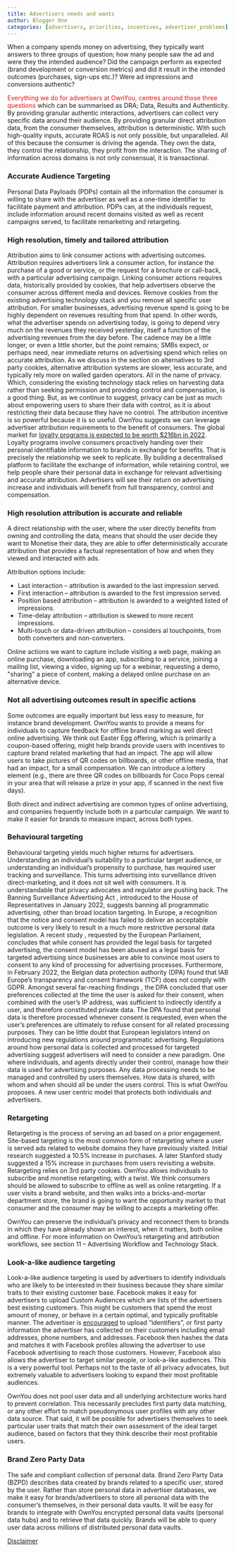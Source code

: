 ```yaml
---
title: Advertisers needs and wants
author: Blogger One
categories: [advertisers, priorities, incentives, advertiser_problems]
---
```


When a company spends money on advertising, they typically want answers to three groups of question; how many people saw the ad and were they the intended audience? Did the campaign perform as expected (brand development or conversion metrics) and did it result in the intended outcomes (purchases, sign-ups etc.)? Were ad impressions and conversions authentic?

<span style="color: #e81313"> Everything we do for advertisers at OwnYou, centres around those three questions</span> which can be summarised as DRA; Data, Results and Authenticity. By providing granular authentic interactions, advertisers can collect very specific data around their audience. By providing granular direct attribution data, from the consumer themselves, attribution is deterministic. With such high-quality inputs, accurate ROAS is not only possible, but unparalleled. All of this because the consumer is driving the agenda. They own the data, they control the relationship, they profit from the interaction. The sharing of information across domains is not only consensual, it is transactional.

### Accurate Audience Targeting

Personal Data Payloads (PDPs) contain all the information the consumer is willing to share with the advertiser as well as a one-time identifier to facilitate payment and attribution. PDPs can, at the individuals request, include information around recent domains visited as well as recent campaigns served, to facilitate remarketing and retargeting.

### High resolution, timely and tailored attribution

Attribution aims to link consumer actions with advertising outcomes. Attribution requires advertisers link a consumer action, for instance the purchase of a good or service, or the request for a brochure or call-back, with a particular advertising campaign. Linking consumer actions requires data, historically provided by cookies, that help advertisers observe the consumer across different media and devices. Remove cookies from the existing advertising technology stack and you remove all specific user attribution. For smaller businesses, advertising revenue spend is going to be highly dependent on revenues resulting from that spend. In other words, what the advertiser spends on advertising today, is going to depend very much on the revenues they received yesterday, itself a function of the advertising revenues from the day before. The cadence may be a little longer, or even a little shorter, but the point remains; SMBs expect, or perhaps need, near immediate returns on advertising spend which relies on accurate attribution. As we discuss in the section on alternatives to 3rd party cookies, alternative attribution systems are slower, less accurate, and typically rely more on walled garden operators. All in the name of privacy. Which, considering the existing technology stack relies on harvesting data rather than seeking permission and providing control and compensation, is a good thing. But, as we continue to suggest, privacy can be just as much about empowering users to share their data with control, as it is about restricting their data because they have no control. The attribution incentive is so powerful because it is so useful. OwnYou suggests we can leverage advertiser attribution requirements to the benefit of consumers. The global market for <a href="https://www.beroeinc.com/category-intelligence/loyalty-programs-market/" target="_blank">loyalty programs is expected to be worth $216bn in 2022</a>. Loyalty programs involve consumers proactively handing over their personal identifiable information to brands in exchange for benefits. That is precisely the relationship we seek to replicate. By building a decentralised platform to facilitate the exchange of information, while retaining control, we help people share their personal data in exchange for relevant advertising and accurate attribution. Advertisers will see their return on advertising increase and individuals will benefit from full transparency, control and compensation.

### High resolution attribution is accurate and reliable

A direct relationship with the user, where the user directly benefits from owning and controlling the data, means that should the user decide they want to Monetise their data, they are able to offer deterministically accurate attribution that provides a factual representation of how and when they viewed and interacted with ads.

Attribution options include:

- Last interaction – attribution is awarded to the last impression served.
- First interaction – attribution is awarded to the first impression served.
- Position based attribution – attribution is awarded to a weighted listed of impressions.
- Time-delay attribution – attribution is skewed to more recent impressions.
- Multi-touch or data-driven attribution – considers al touchpoints, from both converters and non-converters.

Online actions we want to capture include visiting a web page, making an online purchase, downloading an app, subscribing to a service, joining a mailing list, viewing a video, signing up for a webinar, requesting a demo, "sharing" a piece of content, making a delayed online purchase on an alternative device.

### Not all advertising outcomes result in specific actions

Some outcomes are equally important but less easy to measure, for instance brand development. OwnYou wants to provide a means for individuals to capture feedback for offline brand marking as well direct online advertising. We think out Easter Egg offering, which is primarily a coupon-based offering, might help brands provide users with incentives to capture brand related marketing that had an impact. The app will allow users to take pictures of QR codes on billboards, or other offline media, that had an impact, for a small compensation. We can introduce a lottery element (e.g., there are three QR codes on billboards for Coco Pops cereal in your area that will release a prize in your app, if scanned in the next five days).

Both direct and indirect advertising are common types of online advertising, and companies frequently include both in a particular campaign. We want to make it easier for brands to measure impact, across both types.

### Behavioural targeting

Behavioural targeting yields much higher returns for advertisers. Understanding an individual’s suitability to a particular target audience, or understanding an individual’s propensity to purchase, has required user tracking and surveillance. This turns advertising into surveillance driven direct-marketing, and it does not sit well with consumers. It is understandable that privacy advocates and regulator are pushing back. The Banning Surveillance Advertising Act , introduced to the House of Representatives in January 2022, suggests banning all programmatic advertising, other than broad location targeting. In Europe, a recognition that the notice and consent model has failed to deliver an acceptable outcome is very likely to result in a much more restrictive personal data legislation. A recent study , requested by the European Parliament, concludes that while consent has provided the legal basis for targeted advertising, the consent model has been abused as a legal basis for targeted advertising since businesses are able to convince most users to consent to any kind of processing for advertising processes. Furthermore, in February 2022, the Belgian data protection authority (DPA) found that IAB Europe’s transparency and consent framework (TCF) does not comply with GDPR. Amongst several far-reaching findings , the DPA concluded that user preferences collected at the time the user is asked for their consent, when combined with the user’s IP address, was sufficient to indirectly identify a user, and therefore constituted private data. The DPA found that personal data is therefore processed whenever consent is requested, even when the user’s preferences are ultimately to refuse consent for all related processing purposes. They can be little doubt that European legislators intend on introducing new regulations around programmatic advertising. Regulations around how personal data is collected and processed for targeted advertising suggest advertisers will need to consider a new paradigm. One where individuals, and agents directly under their control, manage how their data is used for advertising purposes. Any data processing needs to be managed and controlled by users themselves. How data is shared, with whom and when should all be under the users control. This is what OwnYou proposes. A new user centric model that protects both individuals and advertisers.

### Retargeting

Retargeting is the process of serving an ad based on a prior engagement. Site-based targeting is the most common form of retargeting where a user is served ads related to website domains they have previously visited. Initial research suggested a 10.5% increase in purchases. A later Stanford study suggested a 15% increase in purchases from users revisiting a website. Retargeting relies on 3rd party cookies. OwnYou allows individuals to subscribe and monetise retargeting, with a twist. We think consumers should be allowed to subscribe to offline as well as online retargeting. If a user visits a brand website, and then walks into a bricks-and-mortar department store, the brand is going to want the opportunity market to that consumer and the consumer may be willing to accepts a marketing offer.

OwnYou can preserve the individual’s privacy and reconnect them to brands in which they have already shown an interest, when it matters, both online and offline. For more information on OwnYou’s retargeting and attribution workflows, see section 11 – Advertising Workflow and Technology Stack.

### Look-a-like audience targeting

Look-a-like audience targeting is used by advertisers to identify individuals who are likely to be interested in their business because they share similar traits to their existing customer base. Facebook makes it easy for advertisers to upload Custom Audiences which are lists of the advertisers best existing customers. This might be customers that spend the most amount of money, or behave in a certain optimal, and typically profitable manner. The advertiser is <a href="https://www.facebook.com/business/help/341425252616329?id=2469097953376494&locale=en_GB" target="_blank">encouraged</a> to upload “identifiers”, or first party information the advertiser has collected on their customers including email addresses, phone numbers, and addresses. Facebook then hashes the data and matches it with Facebook profiles allowing the advertiser to use Facebook advertising to reach those customers. However, Facebook also allows the advertiser to target similar people, or look-a-like audiences. This is a very powerful tool. Perhaps not to the taste of all privacy advocates, but extremely valuable to advertisers looking to expand their most profitable audiences.

OwnYou does not pool user data and all underlying architecture works hard to prevent correlation. This necessarily precludes first party data matching, or any other effort to match pseudonymous user profiles with any other data source. That said, it will be possible for advertisers themselves to seek particular user traits that match their own assessment of the ideal target audience, based on factors that they think describe their most profitable users.

### Brand Zero Party Data

The safe and compliant collection of personal data. Brand Zero Party Data (BZPD) describes data created by brands related to a specific user, stored by the user. Rather than store personal data in advertiser databases, we make it easy for brands/advertisers to store all personal data with the consumer’s themselves, in their personal data vaults. It will be easy for brands to integrate with OwnYou encrypted personal data vaults (personal data hubs) and to retrieve that data quickly. Brands will be able to query user data across millions of distributed personal data vaults.

[Disclaimer](/docs/disclaimer)
